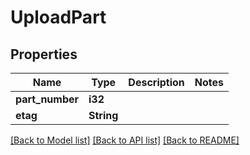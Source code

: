 # UploadPart

## Properties

Name | Type | Description | Notes
------------ | ------------- | ------------- | -------------
**part_number** | **i32** |  | 
**etag** | **String** |  | 

[[Back to Model list]](../README.md#documentation-for-models) [[Back to API list]](../README.md#documentation-for-api-endpoints) [[Back to README]](../README.md)


